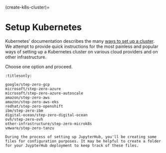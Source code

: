 (create-k8s-cluster)=

# Setup Kubernetes

Kubernetes' documentation describes the many [ways to set up a cluster][ways to set up a cluster].
We attempt to provide quick instructions for the most painless and popular ways of setting up
a Kubernetes cluster on various cloud providers and on other infrastructure.

Choose one option and proceed.

```{toctree}
:titlesonly:

google/step-zero-gcp
microsoft/step-zero-azure
microsoft/step-zero-azure-autoscale
amazon/step-zero-aws
amazon/step-zero-aws-eks
redhat/step-zero-openshift
ibm/step-zero-ibm
digital-ocean/step-zero-digital-ocean
ovh/step-zero-ovh
other-infrastructure/step-zero-microk8s
vmware/step-zero-tanzu
```

```{note}
During the process of setting up JupyterHub, you'll be creating some
files for configuration purposes. It may be helpful to create a folder
for your JuypterHub deployment to keep track of these files.
```

[ways to set up a cluster]: https://kubernetes.io/docs/setup/
